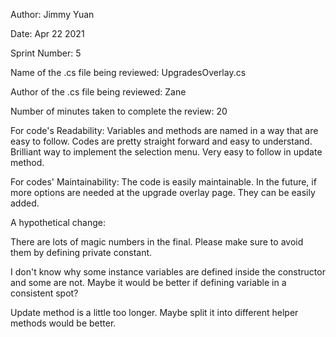 Author: Jimmy Yuan

Date: Apr 22 2021

Sprint Number: 5

Name of the .cs file being reviewed: UpgradesOverlay.cs

Author of the .cs file being reviewed: Zane 

Number of minutes taken to complete the review: 20

For code's Readability: 
Variables and methods are named in a way that are easy to follow. Codes are pretty straight forward and easy to understand. 
Brilliant way to implement the selection menu. Very easy to follow in update method.

For codes' Maintainability: The code is easily maintainable. In the future, if more options are needed at the upgrade overlay page. They can be easily added.

A hypothetical change: 

There are lots of magic numbers in the final. Please make sure to avoid them by defining private constant. 

I don't know why some instance variables are defined inside the constructor and some are not. Maybe it would be better if defining variable in a consistent spot?

Update method is a little too longer. Maybe split it into different helper methods would be better.

